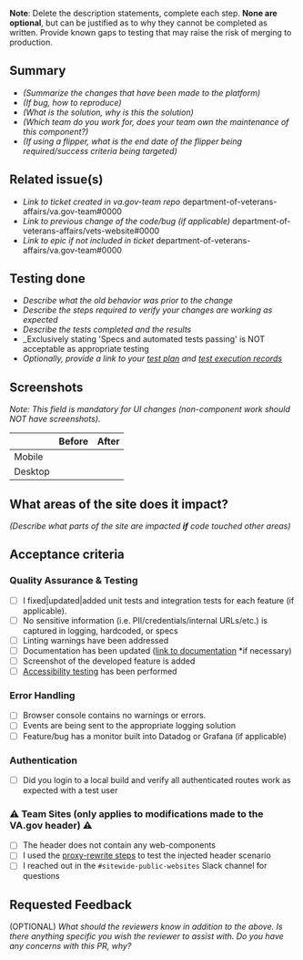 **Note**: Delete the description statements, complete each step. **None are optional**, but can be justified as to why they cannot be completed as written. Provide known gaps to testing that may raise the risk of merging to production.

## Summary

- _(Summarize the changes that have been made to the platform)_
- _(If bug, how to reproduce)_
- _(What is the solution, why is this the solution)_
- _(Which team do you work for, does your team own the maintenance of this component?)_
- _(If using a flipper, what is the end date of the flipper being required/success criteria being targeted)_

## Related issue(s)

- _Link to ticket created in va.gov-team repo_
department-of-veterans-affairs/va.gov-team#0000
- _Link to previous change of the code/bug (if applicable)_
department-of-veterans-affairs/vets-website#0000
- _Link to epic if not included in ticket_
department-of-veterans-affairs/va.gov-team#0000

## Testing done

- _Describe what the old behavior was prior to the change_
- _Describe the steps required to verify your changes are working as expected_
- _Describe the tests completed and the results_
- _Exclusively stating 'Specs and automated tests passing' is NOT acceptable as appropriate testing
- _Optionally, provide a link to your [test plan](https://depo-platform-documentation.scrollhelp.site/developer-docs/create-a-test-plan-in-testrail) and [test execution records](https://depo-platform-documentation.scrollhelp.site/developer-docs/execute-tests-in-testrail)_

## Screenshots

_Note: This field is mandatory for UI changes (non-component work should NOT have screenshots)._

|         | Before | After |
| ------- | ------ | ----- |
| Mobile  |        |       |
| Desktop |        |       |

## What areas of the site does it impact?

*(Describe what parts of the site are impacted **if** code touched other areas)*

## Acceptance criteria

### Quality Assurance & Testing

- [ ] I fixed|updated|added unit tests and integration tests for each feature (if applicable).
- [ ] No sensitive information (i.e. PII/credentials/internal URLs/etc.) is captured in logging, hardcoded, or specs
- [ ] Linting warnings have been addressed
- [ ] Documentation has been updated ([link to documentation](#) \*if necessary)
- [ ] Screenshot of the developed feature is added
- [ ] [Accessibility testing](https://depo-platform-documentation.scrollhelp.site/developer-docs/wcag-2-1-success-criteria-and-foundational-testing) has been performed

### Error Handling

- [ ] Browser console contains no warnings or errors.
- [ ] Events are being sent to the appropriate logging solution
- [ ] Feature/bug has a monitor built into Datadog or Grafana (if applicable)

### Authentication

- [ ] Did you login to a local build and verify all authenticated routes work as expected with a test user

### :warning: Team Sites (only applies to modifications made to the VA.gov header) :warning:

- [ ] The header does not contain any web-components
- [ ] I used the [proxy-rewrite steps](https://github.com/department-of-veterans-affairs/vets-website/tree/main/src/applications/proxy-rewrite#local-dev) to test the injected header scenario
- [ ] I reached out in the `#sitewide-public-websites` Slack channel for questions

## Requested Feedback

(OPTIONAL) _What should the reviewers know in addition to the above. Is there anything specific you wish the reviewer to assist with. Do you have any concerns with this PR, why?_
